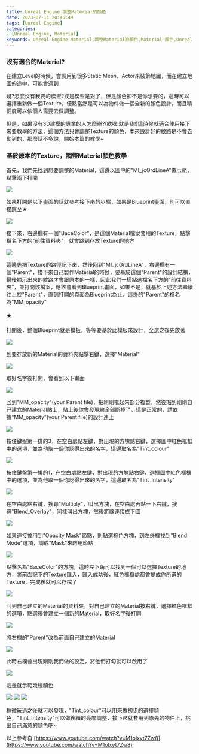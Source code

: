 ```yaml
---
title: Unreal Engine 調整Material的顏色
date: 2023-07-11 20:45:49
tags: [Unreal Engine]
categories:
- [Unreal Engine, Material]
keywords: Unreal Engine Material,調整Material的顏色,Material 顏色,Unreal Material 顏色,Unreal 顏色,Material
---
```

### 沒有適合的Material?
在建立Level的時候，會調用到很多Static Mesh、Actor來裝飾地圖，而在建立地圖的途中，可能會遇到

疑?怎麼沒有我要的模型?或是模型是對了，但是顏色卻不是你想要的，這時可以選擇重新做一個Texture，優點當然是可以為物件做一個全新的顏色設計，而且精細度可以依個人需要去做調整。

但是，如果沒有3D建模的專業的人怎麼辦?(欸嘿!就是我!)這時候就適合使用接下來要教學的方法，這個方法只會調整Texture的顏色，本來設計好的紋路是不會去動到的，那麼話不多說，開始本篇的教學~

<!-- more -->

### 基於原本的Texture，調整Material顏色教學

首先，我們先找到想要調整的Material，這邊以圖中的"MI_jcGrdLineA"做示範，點擊兩下打開

![](https://github.com/Kura0913/Blog-image/blob/main/UnrealEngineMaterialColor/MaterialColor1.png?raw=true)

如果打開是以下畫面的話就參考接下來的步驟，如果是Blueprint畫面，則可以直接跳至★

![](https://github.com/Kura0913/Blog-image/blob/main/UnrealEngineMaterialColor/MaterialColor2.png?raw=true)

接下來，右邊欄有一個"BaceColor"，是這個Material檔案套用的Texture，點擊檔名下方的"前往資料夾"，就會跳到存放Texture的地方

![](https://github.com/Kura0913/Blog-image/blob/main/UnrealEngineMaterialColor/MaterialColor3.png?raw=true)

這邊先把Texture的路徑記下來，然後回到"MI_jcGrdLineA"，右邊欄有一個"Parent"，接下來自己製作Material的時候，要基於這個"Parent"的設計結構，最後顯示出來的紋路才會跟原本的一樣，因此我們一樣點選檔名下方的"前往資料夾"，並打開該檔案，應該會看到Blueprint畫面，如果不是，就基於上述方法繼續往上找"Parent"，直到打開的頁面為Blueprint為止，這邊的"Parent"的檔名為"MM_opacity"


#### ★
打開後，整個Blueprint就是模板，等等要基於此模板來設計，全選之後先放著

![](https://github.com/Kura0913/Blog-image/blob/main/UnrealEngineMaterialColor/MaterialColor4.png?raw=true)

到要存放新的Material的資料夾點擊右鍵，選擇"Material"

![](https://github.com/Kura0913/Blog-image/blob/main/UnrealEngineMaterialColor/MaterialColor5.png?raw=true)

取好名字後打開，會看到以下畫面

![](https://github.com/Kura0913/Blog-image/blob/main/UnrealEngineMaterialColor/MaterialColor6.png?raw=true)

回到"MM_opacity"(your Parent file)，把剛剛框起來部分複製，然後貼到剛剛自己建立的Material貼上，貼上後你會發現線全部斷掉了，這是正常的，請依據"MM_opacity"(your Parent file)的設計連上

![](https://github.com/Kura0913/Blog-image/blob/main/UnrealEngineMaterialColor/MaterialColor7.png?raw=true)

按住鍵盤第一排的3，在空白處點左鍵，對出現的方塊點右鍵，選擇圖中紅色框框中的選項，並為他取一個你認得出來的名字，這邊取名為"Tint_colour"

![](https://github.com/Kura0913/Blog-image/blob/main/UnrealEngineMaterialColor/MaterialColor8.png?raw=true)

按住鍵盤第一排的1，在空白處點左鍵，對出現的方塊點右鍵，選擇圖中紅色框框中的選項，並為他取一個你認得出來的名字，這邊取名為"Tint_Intensity"

![](https://github.com/Kura0913/Blog-image/blob/main/UnrealEngineMaterialColor/MaterialColor9.png?raw=true)

在空白處點右鍵，搜尋"Multiply"，叫出方塊，在空白處再點一下右鍵，搜尋"Blend_Overlay"，同樣叫出方塊，然後將線連接成下圖

![](https://github.com/Kura0913/Blog-image/blob/main/UnrealEngineMaterialColor/MaterialColor10.png?raw=true)

如果連接會用到"Opacity Mask"節點，則點選棕色方塊，到左邊欄找到"Blend Mode"選項，調成"Mask"來啟用節點

![](https://github.com/Kura0913/Blog-image/blob/main/UnrealEngineMaterialColor/MaterialColor11.png?raw=true)

點擊名為"BaceColor"的方塊，這時左下角可以找到一個可以選擇Texture的地方，將前面記下的Texture匯入，匯入成功後，紅色框框處都會變成你所選的Texture，完成後就可以存檔了

![](https://github.com/Kura0913/Blog-image/blob/main/UnrealEngineMaterialColor/MaterialColor12.png?raw=true)

回到自己建立的Material的資料夾，對自己建立的Material按右鍵，選擇紅色框框的選項，點選後會建立一個新的Material，取好名字後打開

![](https://github.com/Kura0913/Blog-image/blob/main/UnrealEngineMaterialColor/MaterialColor13.png?raw=true)

將右欄的"Parent"改為前面自己建立的Material

![](https://github.com/Kura0913/Blog-image/blob/main/UnrealEngineMaterialColor/MaterialColor14.png?raw=true)

此時右欄會出現剛剛我們做的設定，將他們打勾就可以啟用了

![](https://github.com/Kura0913/Blog-image/blob/main/UnrealEngineMaterialColor/MaterialColor15.png?raw=true)

這邊就示範幾種顏色

![](https://github.com/Kura0913/Blog-image/blob/main/UnrealEngineMaterialColor/MaterialColor16.png?raw=true)
![](https://github.com/Kura0913/Blog-image/blob/main/UnrealEngineMaterialColor/MaterialColor17.png?raw=true)
![](https://github.com/Kura0913/Blog-image/blob/main/UnrealEngineMaterialColor/MaterialColor18.png?raw=true)

稍微玩過之後就可以發現，"Tint_colour"可以用來做初步的選擇顏色，"Tint_Intensity"可以做後續的亮度調整，接下來就套用到原先的物件上，挑出自己滿意的顏色吧~

以上參考自:[https://www.youtube.com/watch?v=M1olxyt7Zw8](https://www.youtube.com/watch?v=M1olxyt7Zw8)